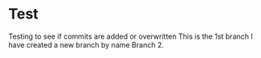 # Test
Testing to see if commits are added or overwritten
This is the 1st branch
I have created a new branch by name Branch 2.
